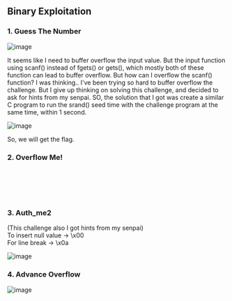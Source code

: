 
## Binary Exploitation
### 1. Guess The Number 


![image](https://user-images.githubusercontent.com/59368650/121239344-b4abb400-c8cb-11eb-8501-efa3afb91954.png)


It seems like I need to buffer overflow the input value. But the input function using scanf() instead of fgets() or gets(), which mostly both of these function can lead to buffer overflow. But how can I overflow the scanf() function? I was thinking..
I've been trying so hard to buffer overflow the challenge. 
But I give up thinking on solving this challenge, and decided to ask for hints from my senpai.
SO, the solution that I got was create a similar C program to run the srand() seed time with the challenge program at the same time, within 1 second.

![image](https://user-images.githubusercontent.com/59368650/121240703-351ee480-c8cd-11eb-91db-f85b7e610939.png)

So, we will get the flag.

### 2. Overflow Me!

<br>
<br>
<br>
<br>

### 3. Auth_me2
(This challenge also I got hints from my senpai)
<br>
To insert null value -> \x00
<br/>
For line break -> \x0a

![image](https://user-images.githubusercontent.com/59368650/121302948-07698800-c92d-11eb-808b-e9ee5ba59da7.png)


### 4. Advance Overflow

![image](https://user-images.githubusercontent.com/59368650/121303074-33850900-c92d-11eb-8e86-ac1add2b1421.png)
